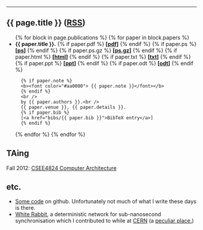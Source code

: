 ---
<h2>{{ page.title }} (<a href="pubs.rss">RSS</a>)</h2>
<ul>
{% for block in page.publications %}
  {% for paper in block.papers %}
  <li>
      <b>{{ paper.title }}.</b>
      {% if paper.pdf %}
      <b> [<a href="pubs/{{ paper.pdf }}">pdf</a>]</b>
      {% endif %}
      {% if paper.ps %}
      <b> [<a href="pubs/{{ paper.ps }}">ps</a>]</b>
      {% endif %}
      {% if paper.ps.gz %}
      <b> [<a href="pubs/{{ paper.ps.gz }}">ps.gz</a>]</b>
      {% endif %}
      {% if paper.html %}
      <b> [<a href="pubs/{{ paper.html }}">html</a>]</b>
      {% endif %}
      {% if paper.txt %}
      <b> [<a href="pubs/{{ paper.txt }}">txt</a>]</b>
      {% endif %}
      {% if paper.ppt %}
      <b> [<a href="pubs/{{ paper.ppt }}">ppt</a>]</b>
      {% endif %}
      {% if paper.odt %}
      <b> [<a href="pubs/{{ paper.odt }}">odt</a>]</b>
      {% endif %}

      {% if paper.note %}
      <b><font color="#aa0000"> {{ paper.note }}</font></b>
      {% endif %}
      <br />
      by {{ paper.authors }}.<br />
      {{ paper.venue }}, {{ paper.details }}.
      {% if paper.bib %}
      [<a href="bibs/{{ paper.bib }}">BibTeX entry</a>]
      {% endif %}
  </li>
  {% endfor %}
{% endfor %}
</ul>

<h2>TAing</h2>
<p>Fall 2012: <a href="http://www.cs.columbia.edu/~cs4824/">CSEE4824 Computer Architecture</a></p>

<h2>etc.</h2>
<ul>
<li><a href="https://github.com/cota">Some code</a> on github. Unfortunately not much of what I write these days is there.</li>
<li><a href="http://www.ohwr.org/projects/white-rabbit/wiki">White Rabbit</a>,
a deterministic network for sub-nanosecond synchronisation which I contributed
to while at <a href="http://cern.ch/">CERN</a> (a <a href="images/dilbert.gif">peculiar place.</a>)
</li>
</ul>
